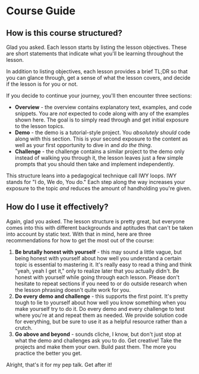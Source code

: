 # Course Guide

## How is this course structured?

Glad you asked. Each lesson starts by listing the lesson objectives. These are short statements that indicate what you'll be learning throughout the lesson.

In addition to listing objectives, each lesson provides a brief TL;DR so that you can glance through, get a sense of what the lesson covers, and decide if the lesson is for you or not.

If you decide to continue your journey, you'll then encounter three sections:
- **Overview** - the overview contains explanatory text, examples, and code snippets. You are *not* expected to code along with any of the examples shown here. The goal is to simply read through and get initial exposure to the lesson topics.
- **Demo** - the demo is a tutorial-style project. You *absolutely should* code along with this section. This is your second exposure to the content as well as your first opportunity to dive in and *do the thing*.
- **Challenge** - the challenge contains a similar project to the demo only instead of walking you through it, the lesson leaves just a few simple prompts that you should then take and implement independently.

This structure leans into a pedagogical technique call IWY loops. IWY stands for "I do, We do, You do." Each step along the way increases your exposure to the topic *and* reduces the amount of handholding you're given.

## How do I use it effectively?

Again, glad you asked. The lesson structure is pretty great, but everyone comes into this with different backgrounds and aptitudes that can't be taken into account by static text. With that in mind, here are three recommendations for how to get the most out of the course:
1. **Be brutally honest with yourself** - this may sound a little vague, but being honest with yourself about how well you understand a certain topic is essential to mastering it. It's really easy to read a thing and think "yeah, yeah I get it," only to realize later that you actually didn't. Be honest with yourself while going through each lesson. Please don't hesitate to repeat sections if you need to or do outside research when the lesson phrasing doesn't quite work for you.
2. **Do every demo and challenge** - this supports the first point. It's pretty tough to lie to yourself about how well you know something when you make yourself try to do it. Do every demo and every challenge to test where you're at and repeat them as needed. We provide solution code for everything, but be sure to use it as a helpful resource rather than a crutch.
3. **Go above and beyond** - sounds cliche, I know, but don't just stop at what the demo and challenges ask you to do. Get creative! Take the projects and make them your own. Build past them. The more you practice the better you get.

Alright, that's it for my pep talk. Get after it!
